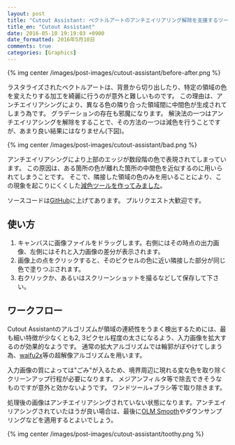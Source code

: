 ```yaml
---
layout: post
title: "Cutout Assistant: ベクトルアートのアンチエイリアリング解除を支援するツール"
title_en: "Cutout Assistant"
date: 2016-05-10 19:19:03 +0900
date_formatted: 2016年5月10日
comments: true
categories: [Graphics]
---
```



{% img center /images/post-images/cutout-assistant/before-after.png %}

ラスタライズされたベクトルアートは、背景から切り出したり、特定の領域の色を変えたりする加工を綺麗に行うのが意外と難しいものです。
この理由は、アンチエイリアシングにより、異なる色の隣り合った領域間に中間色が生成されてしまう為です。
グラデーションの存在も邪魔になります。
解決法の一つはアンチエイリアシングを解除をすることで、その方法の一つは減色を行うことですが、あまり良い結果にはなりません(下図)。

{% img center /images/post-images/cutout-assistant/bad.png %}

アンチエイリアシングにより上部のエッジが数段階の色で表現されてしまっています。
この原因は、ある箇所の色が離れた箇所の中間色を近似するのに用いられてしまうことです。
そこで、隣接した領域の色のみを用いることにより、この現象を起こりにくくした[減色ツールを作ってみました](https://cdn.rawgit.com/yvt/cutout-assistant/0.1.1/index.html)。

ソースコードは[GitHub](https://github.com/yvt/cutout-assistant)に上げてあります。
プルリクエスト大歓迎です。

<!--more-->

使い方
------

1. キャンバスに画像ファイルをドラッグします。右側にはその時点の出力画像、左側にはそれと入力画像の差分が表示されます。
2. 画像上の点をクリックすると、そのピクセルの色に近い隣接した部分が同じ色で塗りつぶされます。
3. 右クリックか、あるいはスクリーンショットを撮るなどして保存して下さい。

ワークフロー
------------

Cutout Assistantのアルゴリズムが領域の連続性をうまく検出するためには、最も細い特徴が少なくとも2, 3ピクセル程度の太さになるよう、入力画像を拡大するのが効果的なようです。
通常の拡大アルゴリズムでは輪郭がぼやけてしまう為、[waifu2x](http://waifu2x.udp.jp/)等の超解像アルゴリズムを用います。

入力画像の質によっては"ごみ"が入るため、境界周辺に現れる変な色を取り除くクリーンアップ行程が必要になります。
メジアンフィルタ等で除去できそうなものですが意外と効かないようです。
ワンドツール+ブラシ等で取り除きます。

処理後の画像はアンチエイリアシングされていない状態になります。アンチエイリアシングされていたほうが良い場合は、最後に[OLM Smooth](https://olm.co.jp/rd/technology/tools/)やダウンサンプリングなどを適用するとよいでしょう。

{% img center /images/post-images/cutout-assistant/toothy.png %}


